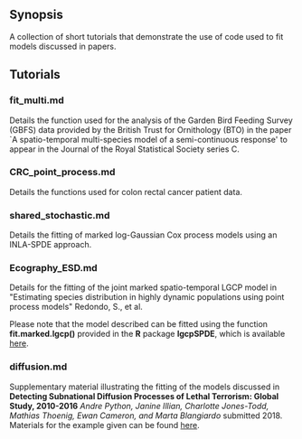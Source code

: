 ## Synopsis

A collection of short tutorials that demonstrate the use of code used to fit models discussed in papers.

## Tutorials

### fit_multi.md

Details the function used for the analysis of the Garden Bird Feeding Survey (GBFS) data provided by the British Trust for Ornithology (BTO) in the paper `A spatio-temporal multi-species model of a semi-continuous response' to appear in the Journal of the Royal Statistical Society series C.

### CRC_point_process.md

Details the functions used for colon rectal cancer patient data.

### shared_stochastic.md

Details the fitting of marked log-Gaussian Cox process models using an INLA-SPDE approach.

### Ecography_ESD.md

Details for the fitting of the joint marked spatio-temporal LGCP model in "Estimating species distribution in highly dynamic populations using point process models" Redondo, S., et al.

Please note that the model described can be fitted using the function **fit.marked.lgcp()** provided in the **R** package **lgcpSPDE**, which is available [here](https://github.com/cmjt/lgcpSPDE).

### diffusion.md

Supplementary material illustrating the fitting of the models discussed in **Detecting Subnational Diffusion Processes of Lethal Terrorism: Global Study, 2010-2016** *Andre Python, Janine Illian, Charlotte Jones-Todd, Mathias Thoenig, Ewan Cameron, and Marta Blangiardo* submitted 2018. Materials for the example given can be found [here](https://github.com/cmjt/examples/tree/master/materials).